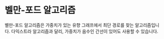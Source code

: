 # 벨만-포드 알고리즘

벨만-포드 알고리즘은 가중치가 있는 유향 그래프에서 최단 경로를 찾는 알고리즘입니다. 다익스트라 알고리즘과 달리, 가중치가 음수인 간선이 있어도 사용할 수 있습니다.
